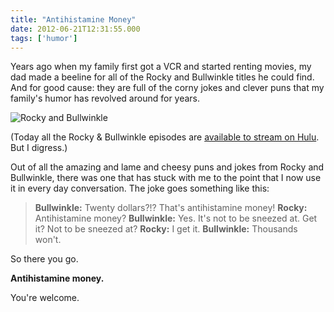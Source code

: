 ```yaml
---
title: "Antihistamine Money"
date: 2012-06-21T12:31:55.000
tags: ['humor']
---
```


Years ago when my family first got a VCR and started renting movies, my dad made a beeline for all of the Rocky and Bullwinkle titles he could find. And for good cause: they are full of the corny jokes and clever puns that my family's humor has revolved around for years.

![Rocky and Bullwinkle](/images/2012/rb-book.jpeg)

(Today all the Rocky & Bullwinkle episodes are [available to stream on Hulu](http://www.hulu.com/rocky-and-bullwinkle-and-friends). But I digress.)

Out of all the amazing and lame and cheesy puns and jokes from Rocky and Bullwinkle, there was one that has stuck with me to the point that I now use it in every day conversation. The joke goes something like this:

> **Bullwinkle:** Twenty dollars?!? That's antihistamine money! 
> **Rocky:** Antihistamine money? 
> **Bullwinkle:** Yes. It's not to be sneezed at. Get it? Not to be sneezed at? 
> **Rocky:** I get it. 
> **Bullwinkle:** Thousands won't.

So there you go.

**Antihistamine money.**

You're welcome.
